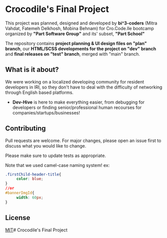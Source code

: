 #  Crocodile's Final Project

This project was planned, designed and developed by **bi^3-coders** (Mitra Vahdat, Fatemeh Delkhosh, Mobina Behnam) for Cro.Code.Ile bootcamp organized by **"Part Software Group"** and its' subset, **"Part School"**

The repository contains **project planning & UI design files on "plan" branch**, our **HTML/SCSS developments for the project on "dev" branch** and **final releases on "test" branch**, merged with "main" branch.

## What is it about?
We were working on a localized developing community for resident developers in IRI, so they don't have to deal with the difficulty of networking through English based platforms. 

* **Dev-Hive** is here to make everything easier, from debugging for developers or finding senior/professional human recourses for companies/startups/businesses! 
 



## Contributing

Pull requests are welcome. For major changes, please open an issue first
to discuss what you would like to change.

Please make sure to update tests as appropriate.

Note that we used camel-case naming system! ex:
```css
.firstChild-header-title{
     color: blue;
}
//or
#bannerImgId{
     width: 60px;
}
```

## License

[MIT](https://choosealicense.com/licenses/mit/)#  Crocodile's Final Project
